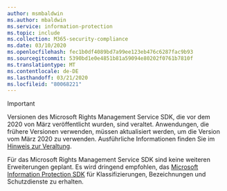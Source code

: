 ```yaml
---
author: msmbaldwin
ms.author: mbaldwin
ms.service: information-protection
ms.topic: include
ms.collection: M365-security-compliance
ms.date: 03/10/2020
ms.openlocfilehash: fec1b0df4089bd7a99ee123eb476c6287fac9b93
ms.sourcegitcommit: 5390bd1e0e4851b81a59094e80202f0761b7810f
ms.translationtype: MT
ms.contentlocale: de-DE
ms.lasthandoff: 03/21/2020
ms.locfileid: "80068221"
---
```

> [!IMPORTANT]
> Versionen des Microsoft Rights Management Service SDK, die vor dem 2020 von März veröffentlicht wurden, sind veraltet. Anwendungen, die frühere Versionen verwenden, müssen aktualisiert werden, um die Version vom März 2020 zu verwenden. Ausführliche Informationen finden Sie im [Hinweis zur Veraltung](/azure/information-protection/develop/deprecation-notice).
>
> Für das Microsoft Rights Management Service SDK sind keine weiteren Erweiterungen geplant. Es wird dringend empfohlen, das [Microsoft Information Protection SDK](/information-protection/develop/overview) für Klassifizierungen, Bezeichnungen und Schutzdienste zu erhalten.
